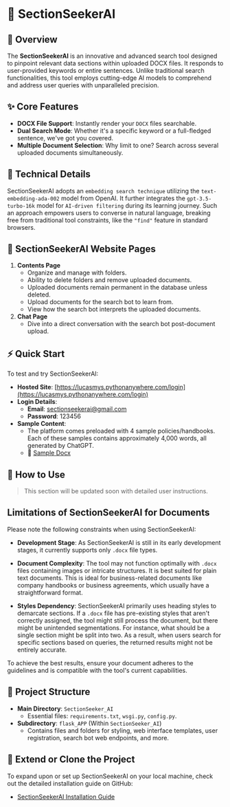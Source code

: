 # 🤖 SectionSeekerAI

## 📌 Overview
The **SectionSeekerAI** is an innovative and advanced search tool designed to pinpoint relevant data sections within uploaded DOCX files. It responds to user-provided keywords or entire sentences. Unlike traditional search functionalities, this tool employs cutting-edge AI models to comprehend and address user queries with unparalleled precision.

## ✨ Core Features
- **DOCX File Support**: Instantly render your `DOCX` files searchable.
- **Dual Search Mode**: Whether it's a specific keyword or a full-fledged sentence, we've got you covered.
- **Multiple Document Selection**: Why limit to one? Search across several uploaded documents simultaneously.

## 🔧 Technical Details
SectionSeekerAI adopts an `embedding search technique` utilizing the `text-embedding-ada-002` model from OpenAI. It further integrates the `gpt-3.5-turbo-16k` model for `AI-driven filtering` during its learning journey. Such an approach empowers users to converse in natural language, breaking free from traditional tool constraints, like the `"find"` feature in standard browsers.

## 📂 SectionSeekerAI Website Pages
1. **Contents Page**
   - Organize and manage with folders.
   - Ability to delete folders and remove uploaded documents.
   - Uploaded documents remain permanent in the database unless deleted.
   - Upload documents for the search bot to learn from.
   - View how the search bot interprets the uploaded documents.
2. **Chat Page**
   - Dive into a direct conversation with the search bot post-document upload.

## ⚡ Quick Start
To test and try SectionSeekerAI:
- **Hosted Site**: [https://lucasmys.pythonanywhere.com/login](https://lucasmys.pythonanywhere.com/login)
- **Login Details**:
  - **Email**: sectionseekerai@gmail.com
  - **Password**: 123456
- **Sample Content**: 
  - The platform comes preloaded with 4 sample policies/handbooks. Each of these samples contains approximately 4,000 words, all generated by ChatGPT.
  - 📄 [Sample Docx](#)

## 📖 How to Use
> This section will be updated soon with detailed user instructions.

## Limitations of SectionSeekerAI for Documents

Please note the following constraints when using SectionSeekerAI:

- **Development Stage**: As SectionSeekerAI is still in its early development stages, it currently supports only `.docx` file types.
  
- **Document Complexity**: The tool may not function optimally with `.docx` files containing images or intricate structures. It is best suited for plain text documents. This is ideal for business-related documents like company handbooks or business agreements, which usually have a straightforward format.
  
- **Styles Dependency**: SectionSeekerAI primarily uses heading styles to demarcate sections. If a `.docx` file has pre-existing styles that aren't correctly assigned, the tool might still process the document, but there might be unintended segmentations. For instance, what should be a single section might be split into two. As a result, when users search for specific sections based on queries, the returned results might not be entirely accurate.

To achieve the best results, ensure your document adheres to the guidelines and is compatible with the tool's current capabilities.

## 📂 Project Structure
- **Main Directory**: `SectionSeeker_AI`
    - Essential files: `requirements.txt`, `wsgi.py`, `config.py`.
- **Subdirectory**: `flask_APP` (Within `SectionSeeker_AI`)
    - Contains files and folders for styling, web interface templates, user registration, search bot web endpoints, and more.

## 🔗 Extend or Clone the Project
To expand upon or set up SectionSeekerAI on your local machine, check out the detailed installation guide on GitHub:
- [SectionSeekerAI Installation Guide](https://github.com/LucasMYS/SectionSeeker_AI/blob/main/SectionSeekerAI_Installation_Guide.md)
